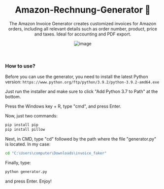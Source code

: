 <br/>
<div align="center">


# Amazon-Rechnung-Generator 📃
The Amazon Invoice Generator creates customized invoices for Amazon orders, including all relevant details such as order number, product, price and taxes. Ideal for accounting and PDF export.

![image](https://i.postimg.cc/hGkh03v2/Rechnung-out.png)

<br/>
<div align="left">

### How to use?
Before you can use the generator, you need to install the latest Python version:
`https://www.python.org/ftp/python/3.9.2/python-3.9.2-amd64.exe`

Just run the installer and make sure to click "Add Python 3.7 to Path" at the bottom.

Press the Windows key + R, type "cmd", and press Enter.

Now, just two commands:

```bash
pip install pip
pip install pillow
```

Next, in CMD, type "cd" followed by the path where the file "generator.py" is located. In my case:

```bash
cd "C:\Users\computer\Downloads\invoice_faker"
```

Finally, type:

```bash
python generator.py
```

and press Enter. Enjoy!
